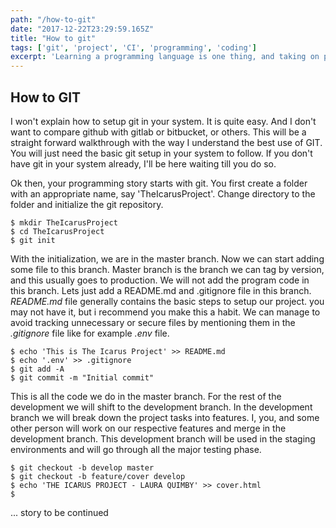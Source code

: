 ```yaml
---
path: "/how-to-git"
date: "2017-12-22T23:29:59.165Z"
title: "How to git"
tags: ['git', 'project', 'CI', 'programming', 'coding']
excerpt: 'Learning a programming language is one thing, and taking on programming as a career is a whole different domain. Learning a programming language is the same as learning any other language. It will expand your potential. It gives you an oppertunity to exercise your mind. After learning any language, you can now go further interacting with others who know the same language. Maybe read some literature or something else prepared with this language.'
---
```


## How to GIT

I won't explain how to setup git in your system. It is quite easy. And I don't want to compare github with gitlab or bitbucket, or others. This will be a straight forward walkthrough with the way I understand the best use of GIT. You will just need the basic git setup in your system to follow. If you don't have git in your system already, I'll be here waiting till you do so.

Ok then, your programming story starts with git. You first create a folder with an appropriate name, say 'TheIcarusProject'. Change directory to the folder and initialize the git repository.

```
$ mkdir TheIcarusProject
$ cd TheIcarusProject
$ git init
```

With the initialization, we are in the master branch. Now we can start adding some file to this branch. Master branch is the branch we can tag by version, and this usually goes to production. We will not add the program code in this branch. Lets just add a README.md and .gitignore file in this branch. _README.md_ file generally contains the basic steps to setup our project. you may not have it, but i recommend you make this a habit. We can manage to avoid tracking unnecessary or secure files by mentioning them in the _.gitignore_ file like for example _.env_ file.

```
$ echo 'This is The Icarus Project' >> README.md
$ echo '.env' >> .gitignore
$ git add -A
$ git commit -m "Initial commit"
```

This is all the code we do in the master branch. For the rest of the development we will shift to the development branch. In the development branch we will break down the project tasks into features. I, you, and some other person will work on our respective features and merge in the development branch. This development branch will be used in the staging environments and will go through all the major testing phase.

```
$ git checkout -b develop master
$ git checkout -b feature/cover develop
$ echo 'THE ICARUS PROJECT - LAURA QUIMBY' >> cover.html
$
```

... story to be continued
